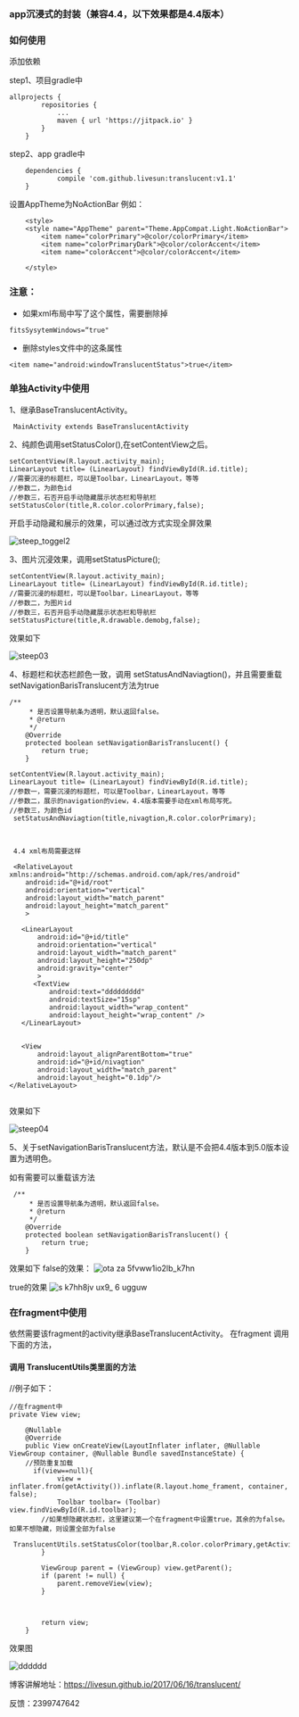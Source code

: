 
### app沉浸式的封装（兼容4.4，以下效果都是4.4版本）
### 如何使用
添加依赖
	

step1、项目gradle中
```
allprojects {
		repositories {
			...
			maven { url 'https://jitpack.io' }
		}
	}
```
step2、app gradle中


```
	dependencies {
	        compile 'com.github.livesun:translucent:v1.1'
	}

```
设置AppTheme为NoActionBar
例如：
```
    <style>
	<style name="AppTheme" parent="Theme.AppCompat.Light.NoActionBar">
        <item name="colorPrimary">@color/colorPrimary</item>
        <item name="colorPrimaryDark">@color/colorAccent</item>
        <item name="colorAccent">@color/colorAccent</item>
     
    </style>

```
### 注意：

- 如果xml布局中写了这个属性，需要删除掉
```
fitsSysytemWindows=“true"
```
- 删除styles文件中的这条属性
```
<item name="android:windowTranslucentStatus">true</item>
```
### 单独Activity中使用

1、继承BaseTranslucentActivity。

```
 MainActivity extends BaseTranslucentActivity
```

2、纯颜色调用setStatusColor(),在setContentView之后。
```
setContentView(R.layout.activity_main);
LinearLayout title= (LinearLayout) findViewById(R.id.title);
//需要沉浸的标题栏，可以是Toolbar，LinearLayout，等等
//参数二，为颜色id
//参数三，石否开启手动隐藏展示状态栏和导航栏
setStatusColor(title,R.color.colorPrimary,false);

```
开启手动隐藏和展示的效果，可以通过改方式实现全屏效果

![steep_toggel2](https://user-images.githubusercontent.com/27534854/27220469-d8ab2496-52b7-11e7-97de-84ad6185338b.gif)


3、图片沉浸效果，调用setStatusPicture();


```
setContentView(R.layout.activity_main);
LinearLayout title= (LinearLayout) findViewById(R.id.title);
//需要沉浸的标题栏，可以是Toolbar，LinearLayout，等等
//参数二，为图片id
//参数三，石否开启手动隐藏展示状态栏和导航栏
setStatusPicture(title,R.drawable.demobg,false);

```

效果如下

![steep03](https://user-images.githubusercontent.com/27534854/27220517-01729a6c-52b8-11e7-9c23-e39f06599deb.png)


4、标题栏和状态栏颜色一致，调用 setStatusAndNaviagtion()，并且需要重载setNavigationBarisTranslucent方法为true


```
/**
     * 是否设置导航条为透明，默认返回false。
     * @return
     */
    @Override
    protected boolean setNavigationBarisTranslucent() {
        return true;
    }

setContentView(R.layout.activity_main);
LinearLayout title= (LinearLayout) findViewById(R.id.title);
//参数一，需要沉浸的标题栏，可以是Toolbar，LinearLayout，等等
//参数二，展示的navigation的view，4.4版本需要手动在xml布局写死。
//参数三，为颜色id
 setStatusAndNaviagtion(title,nivagtion,R.color.colorPrimary);
 
 
 
 4.4 xml布局需要这样
 
 <RelativeLayout xmlns:android="http://schemas.android.com/apk/res/android"
    android:id="@+id/root"
    android:orientation="vertical"
    android:layout_width="match_parent"
    android:layout_height="match_parent"
    >

   <LinearLayout
       android:id="@+id/title"
       android:orientation="vertical"
       android:layout_width="match_parent"
       android:layout_height="250dp"
       android:gravity="center"
       >
      <TextView
          android:text="ddddddddd"
          android:textSize="15sp"
          android:layout_width="wrap_content"
          android:layout_height="wrap_content" />
   </LinearLayout>


   <View
       android:layout_alignParentBottom="true"
       android:id="@+id/nivagtion"
       android:layout_width="match_parent"
       android:layout_height="0.1dp"/>
</RelativeLayout>
 
```
效果如下

![steep04](https://user-images.githubusercontent.com/27534854/27220577-364d156e-52b8-11e7-8a57-8a0999c7935f.png)


5、关于setNavigationBarisTranslucent方法，默认是不会把4.4版本到5.0版本设置为透明色。

如有需要可以重载该方法
```
 /**
     * 是否设置导航条为透明，默认返回false。
     * @return
     */
    @Override
    protected boolean setNavigationBarisTranslucent() {
        return true;
    }

```


效果如下
false的效果：
![ota za 5fvww1io2lb_k7hn](https://user-images.githubusercontent.com/27534854/27220690-a656d9c6-52b8-11e7-9704-93164c40ac88.png)

true的效果
![s k7hh8jv ux9_ 6 ugguw](https://user-images.githubusercontent.com/27534854/27220701-b2f76452-52b8-11e7-9bf9-24e34c71d6ae.png)


### 在fragment中使用

依然需要该fragment的activity继承BaseTranslucentActivity。
在fragment 调用下面的方法，

#### 调用  TranslucentUtils类里面的方法
//例子如下：
```
//在fragment中
private View view;

    @Nullable
    @Override
    public View onCreateView(LayoutInflater inflater, @Nullable ViewGroup container, @Nullable Bundle savedInstanceState) {
    //预防重复加载
      if(view==null){
            view = inflater.from(getActivity()).inflate(R.layout.home_frament, container, false);
            Toolbar toolbar= (Toolbar) view.findViewById(R.id.toolbar);
	    //如果想隐藏状态栏，这里建议第一个在fragment中设置true，其余的为false。如果不想隐藏，则设置全部为false
            TranslucentUtils.setStatusColor(toolbar,R.color.colorPrimary,getActivity(),true);
        }

        ViewGroup parent = (ViewGroup) view.getParent();
        if (parent != null) {
            parent.removeView(view);
        }



        return view;
    }

```
效果图

![dddddd](https://user-images.githubusercontent.com/27534854/27248869-1e121be6-533c-11e7-9066-b8e05a125137.gif)


博客讲解地址：https://livesun.github.io/2017/06/16/translucent/

反馈：2399747642
